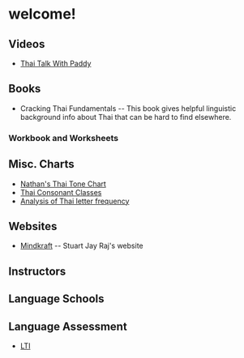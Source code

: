 # welcome!

## Videos
- [Thai Talk With Paddy](https://www.youtube.com/@ThaiTalkwithPaddy)

## Books
- Cracking Thai Fundamentals -- This book gives helpful linguistic background info about Thai that can be hard to find elsewhere.

### Workbook and Worksheets

## Misc. Charts
- [Nathan's Thai Tone Chart](Files/Thai%20Tone%20Chart.pdf)
- [Thai Consonant Classes](Files/Thai%20Consonant%20Classes.jpeg)
- [Analysis of Thai letter frequency](Files/ThaiStat.pdf)

## Websites
- [Mindkraft](https://mindkraft.me) -- Stuart Jay Raj's website

## Instructors

## Language Schools

## Language Assessment
- [LTI](https://www.languagetesting.com/lti/product/recommendation/lang_id/7229)
